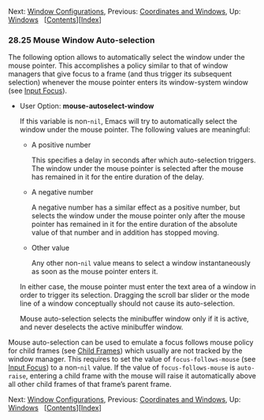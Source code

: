 <!-- This is the GNU Emacs Lisp Reference Manual
corresponding to Emacs version 27.2.

Copyright (C) 1990-1996, 1998-2021 Free Software Foundation,
Inc.

Permission is granted to copy, distribute and/or modify this document
under the terms of the GNU Free Documentation License, Version 1.3 or
any later version published by the Free Software Foundation; with the
Invariant Sections being "GNU General Public License," with the
Front-Cover Texts being "A GNU Manual," and with the Back-Cover
Texts as in (a) below.  A copy of the license is included in the
section entitled "GNU Free Documentation License."

(a) The FSF's Back-Cover Text is: "You have the freedom to copy and
modify this GNU manual.  Buying copies from the FSF supports it in
developing GNU and promoting software freedom." -->

<!-- Created by GNU Texinfo 6.7, http://www.gnu.org/software/texinfo/ -->

Next: [Window Configurations](Window-Configurations.html), Previous: [Coordinates and Windows](Coordinates-and-Windows.html), Up: [Windows](Windows.html)   \[[Contents](index.html#SEC_Contents "Table of contents")]\[[Index](Index.html "Index")]

### 28.25 Mouse Window Auto-selection

The following option allows to automatically select the window under the mouse pointer. This accomplishes a policy similar to that of window managers that give focus to a frame (and thus trigger its subsequent selection) whenever the mouse pointer enters its window-system window (see [Input Focus](Input-Focus.html)).

*   User Option: **mouse-autoselect-window**

    If this variable is non-`nil`, Emacs will try to automatically select the window under the mouse pointer. The following values are meaningful:

    *   A positive number

        This specifies a delay in seconds after which auto-selection triggers. The window under the mouse pointer is selected after the mouse has remained in it for the entire duration of the delay.

    *   A negative number

        A negative number has a similar effect as a positive number, but selects the window under the mouse pointer only after the mouse pointer has remained in it for the entire duration of the absolute value of that number and in addition has stopped moving.

    *   Other value

        Any other non-`nil` value means to select a window instantaneously as soon as the mouse pointer enters it.

    In either case, the mouse pointer must enter the text area of a window in order to trigger its selection. Dragging the scroll bar slider or the mode line of a window conceptually should not cause its auto-selection.

    Mouse auto-selection selects the minibuffer window only if it is active, and never deselects the active minibuffer window.

Mouse auto-selection can be used to emulate a focus follows mouse policy for child frames (see [Child Frames](Child-Frames.html)) which usually are not tracked by the window manager. This requires to set the value of `focus-follows-mouse` (see [Input Focus](Input-Focus.html)) to a non-`nil` value. If the value of `focus-follows-mouse` is `auto-raise`, entering a child frame with the mouse will raise it automatically above all other child frames of that frame’s parent frame.

Next: [Window Configurations](Window-Configurations.html), Previous: [Coordinates and Windows](Coordinates-and-Windows.html), Up: [Windows](Windows.html)   \[[Contents](index.html#SEC_Contents "Table of contents")]\[[Index](Index.html "Index")]
